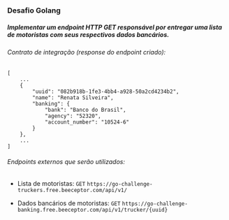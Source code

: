 
### Desafio Golang

##### Implementar um endpoint HTTP GET responsável por entregar uma lista de motoristas com seus respectivos dados bancários.

###### Contrato de integração (response do endpoint criado):

```
[
    ...
    {
        "uuid": "082b918b-1fe3-4bb4-a928-50a2cd4234b2",
        "name": "Renata Silveira",
        "banking": {
            "bank": "Banco do Brasil",
            "agency": "52320",
            "account_number": "10524-6"
        }
    },
    ...
]
```

###### Endpoints externos que serão utilizados:

* Lista de motoristas: `GET` `https://go-challenge-truckers.free.beeceptor.com/api/v1/`

* Dados bancários de motoristas: `GET` `https://go-challenge-banking.free.beeceptor.com/api/v1/trucker/{uuid}`
